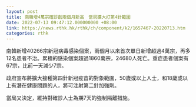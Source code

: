 ```yaml
---
layout: post
title: 南韓增4萬宗確診創兩個月新高　當局擴大打第4針範圍
date: 2022-07-13 09:47:12.000000000 +08:00
link: https://news.rthk.hk/rthk/ch/component/k2/1657467-20220713.htm
categories: rthk
---
```


南韓新增40266宗新冠病毒感染個案，兩個月以來首次單日新增超過4萬宗，再多12名患者不治。累積的感染個案超過1860萬宗，24680人死亡。重症患者個案有67宗，比前一天減少7宗。

政府宣布將擴大接種第四針新冠疫苗的對象範圍，50歲或以上人士，和18歲或以上有潛在健康問題的人，將可注射第二針加強劑。

當局又決定，維持對確診人士為期7天的強制隔離措施。
